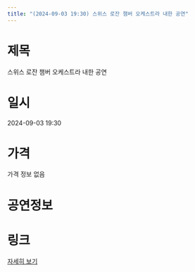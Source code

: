 ```yaml
---
title: "(2024-09-03 19:30) 스위스 로잔 챔버 오케스트라 내한 공연"
---
```


# 제목
스위스 로잔 챔버 오케스트라 내한 공연

# 일시
2024-09-03 19:30

# 가격
가격 정보 없음

# 공연정보
  
  


# 링크
[자세히 보기](https://www.sac.or.kr/site/main/show/show_view?SN=60784 "https://www.sac.or.kr/site/main/show/show_view?SN=60784")

